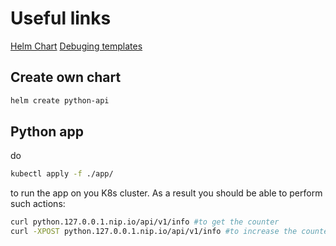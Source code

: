 # Useful links
[Helm Chart](https://helm.sh/docs/topics/charts/)
[Debuging templates](https://helm.sh/docs/chart_template_guide/debugging/)

## Create own chart
```sh
helm create python-api
```

## Python app
do
```sh
kubectl apply -f ./app/
```
to run the app on you K8s cluster. As a result you should be able to perform such actions:

```sh
curl python.127.0.0.1.nip.io/api/v1/info #to get the counter
curl -XPOST python.127.0.0.1.nip.io/api/v1/info #to increase the counter
```

